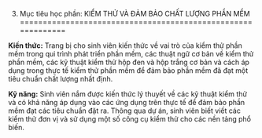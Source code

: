 3. Mục tiêu học phần: KIỂM THỬ VÀ ĐẢM BẢO CHẤT LƯỢNG PHẦN MỀM
=============================================================

**Kiến thức:** Trang bị cho sinh viên kiến thức về vai trò của kiểm thử
phần mềm trong qui trình phát triển phần mềm, các thuật ngữ cơ bản về
kiểm thử phần mềm, các kỹ thuật kiểm thử hộp đen và hộp trắng cơ bản và
cách áp dụng trong thực tế kiểm thử phần mềm để đảm bảo phần mềm đã đạt
một tiêu chuẩn chất lượng nhất định.

**Kỹ năng:** Sinh viên nắm được kiến thức lý thuyết về các kỹ thuật kiểm
thử và có khả năng áp dụng vào các ứng dụng trên thực tế để đảm bảo phần
mềm đạt các tiêu chuẩn đặt ra. Thông qua dự án, sinh viên biết viết các
kiểm thử đơn vị và sử dụng một số công cụ kiểm thử cho các nền tảng phổ
biến.

